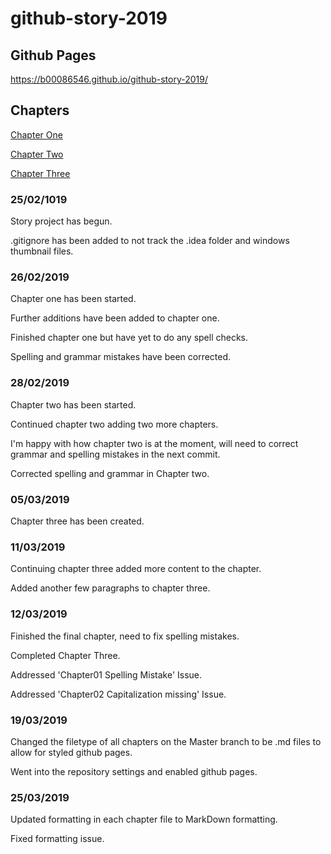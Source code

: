 # github-story-2019

## Github Pages

https://b00086546.github.io/github-story-2019/

## Chapters

[Chapter One](chapter01.md)

[Chapter Two](chapter02.md)

[Chapter Three](chapter03.md)

### 25/02/1019

Story project has begun.

.gitignore has been added to not track the .idea folder and windows thumbnail files.

### 26/02/2019

Chapter one has been started.

Further additions have been added to chapter one.

Finished chapter one but have yet to do any spell checks.

Spelling and grammar mistakes have been corrected.

### 28/02/2019

Chapter two has been started.

Continued chapter two adding two more chapters.

I'm happy with how chapter two is at the moment, will need to correct grammar and spelling mistakes in the next commit.

Corrected spelling and grammar in Chapter two.

### 05/03/2019

Chapter three has been created.

### 11/03/2019

Continuing chapter three added more content to the chapter.

Added another few paragraphs to chapter three.

### 12/03/2019

Finished the final chapter, need to fix spelling mistakes.

Completed Chapter Three.

Addressed 'Chapter01 Spelling Mistake' Issue.

Addressed 'Chapter02 Capitalization missing' Issue.

### 19/03/2019

Changed the filetype of all chapters on the Master branch to be .md files to allow for styled github pages.

Went into the repository settings and enabled github pages.

### 25/03/2019

Updated formatting in each chapter file to MarkDown formatting.

Fixed formatting issue.
